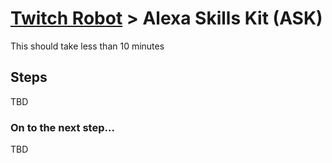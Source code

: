 # [Twitch Robot](./README.md) > Alexa Skills Kit (ASK)

This should take less than 10 minutes

## Steps

TBD

### On to the next step...

TBD